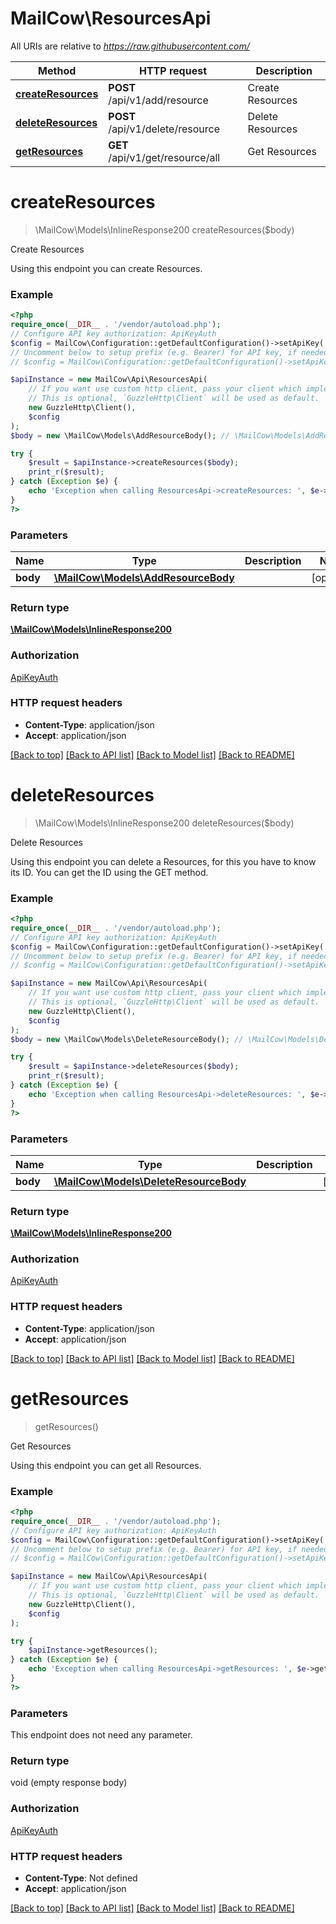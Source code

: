 # MailCow\ResourcesApi

All URIs are relative to *https://raw.githubusercontent.com/*

Method | HTTP request | Description
------------- | ------------- | -------------
[**createResources**](ResourcesApi.md#createresources) | **POST** /api/v1/add/resource | Create Resources
[**deleteResources**](ResourcesApi.md#deleteresources) | **POST** /api/v1/delete/resource | Delete Resources
[**getResources**](ResourcesApi.md#getresources) | **GET** /api/v1/get/resource/all | Get Resources

# **createResources**
> \MailCow\Models\InlineResponse200 createResources($body)

Create Resources

Using this endpoint you can create Resources.

### Example
```php
<?php
require_once(__DIR__ . '/vendor/autoload.php');
// Configure API key authorization: ApiKeyAuth
$config = MailCow\Configuration::getDefaultConfiguration()->setApiKey('X-API-Key', 'YOUR_API_KEY');
// Uncomment below to setup prefix (e.g. Bearer) for API key, if needed
// $config = MailCow\Configuration::getDefaultConfiguration()->setApiKeyPrefix('X-API-Key', 'Bearer');

$apiInstance = new MailCow\Api\ResourcesApi(
    // If you want use custom http client, pass your client which implements `GuzzleHttp\ClientInterface`.
    // This is optional, `GuzzleHttp\Client` will be used as default.
    new GuzzleHttp\Client(),
    $config
);
$body = new \MailCow\Models\AddResourceBody(); // \MailCow\Models\AddResourceBody | 

try {
    $result = $apiInstance->createResources($body);
    print_r($result);
} catch (Exception $e) {
    echo 'Exception when calling ResourcesApi->createResources: ', $e->getMessage(), PHP_EOL;
}
?>
```

### Parameters

Name | Type | Description  | Notes
------------- | ------------- | ------------- | -------------
 **body** | [**\MailCow\Models\AddResourceBody**](../Model/AddResourceBody.md)|  | [optional]

### Return type

[**\MailCow\Models\InlineResponse200**](../Model/InlineResponse200.md)

### Authorization

[ApiKeyAuth](../../README.md#ApiKeyAuth)

### HTTP request headers

 - **Content-Type**: application/json
 - **Accept**: application/json

[[Back to top]](#) [[Back to API list]](../../README.md#documentation-for-api-endpoints) [[Back to Model list]](../../README.md#documentation-for-models) [[Back to README]](../../README.md)

# **deleteResources**
> \MailCow\Models\InlineResponse200 deleteResources($body)

Delete Resources

Using this endpoint you can delete a Resources, for this you have to know its ID. You can get the ID using the GET method.

### Example
```php
<?php
require_once(__DIR__ . '/vendor/autoload.php');
// Configure API key authorization: ApiKeyAuth
$config = MailCow\Configuration::getDefaultConfiguration()->setApiKey('X-API-Key', 'YOUR_API_KEY');
// Uncomment below to setup prefix (e.g. Bearer) for API key, if needed
// $config = MailCow\Configuration::getDefaultConfiguration()->setApiKeyPrefix('X-API-Key', 'Bearer');

$apiInstance = new MailCow\Api\ResourcesApi(
    // If you want use custom http client, pass your client which implements `GuzzleHttp\ClientInterface`.
    // This is optional, `GuzzleHttp\Client` will be used as default.
    new GuzzleHttp\Client(),
    $config
);
$body = new \MailCow\Models\DeleteResourceBody(); // \MailCow\Models\DeleteResourceBody | 

try {
    $result = $apiInstance->deleteResources($body);
    print_r($result);
} catch (Exception $e) {
    echo 'Exception when calling ResourcesApi->deleteResources: ', $e->getMessage(), PHP_EOL;
}
?>
```

### Parameters

Name | Type | Description  | Notes
------------- | ------------- | ------------- | -------------
 **body** | [**\MailCow\Models\DeleteResourceBody**](../Model/DeleteResourceBody.md)|  | [optional]

### Return type

[**\MailCow\Models\InlineResponse200**](../Model/InlineResponse200.md)

### Authorization

[ApiKeyAuth](../../README.md#ApiKeyAuth)

### HTTP request headers

 - **Content-Type**: application/json
 - **Accept**: application/json

[[Back to top]](#) [[Back to API list]](../../README.md#documentation-for-api-endpoints) [[Back to Model list]](../../README.md#documentation-for-models) [[Back to README]](../../README.md)

# **getResources**
> getResources()

Get Resources

Using this endpoint you can get all Resources.

### Example
```php
<?php
require_once(__DIR__ . '/vendor/autoload.php');
// Configure API key authorization: ApiKeyAuth
$config = MailCow\Configuration::getDefaultConfiguration()->setApiKey('X-API-Key', 'YOUR_API_KEY');
// Uncomment below to setup prefix (e.g. Bearer) for API key, if needed
// $config = MailCow\Configuration::getDefaultConfiguration()->setApiKeyPrefix('X-API-Key', 'Bearer');

$apiInstance = new MailCow\Api\ResourcesApi(
    // If you want use custom http client, pass your client which implements `GuzzleHttp\ClientInterface`.
    // This is optional, `GuzzleHttp\Client` will be used as default.
    new GuzzleHttp\Client(),
    $config
);

try {
    $apiInstance->getResources();
} catch (Exception $e) {
    echo 'Exception when calling ResourcesApi->getResources: ', $e->getMessage(), PHP_EOL;
}
?>
```

### Parameters
This endpoint does not need any parameter.

### Return type

void (empty response body)

### Authorization

[ApiKeyAuth](../../README.md#ApiKeyAuth)

### HTTP request headers

 - **Content-Type**: Not defined
 - **Accept**: application/json

[[Back to top]](#) [[Back to API list]](../../README.md#documentation-for-api-endpoints) [[Back to Model list]](../../README.md#documentation-for-models) [[Back to README]](../../README.md)

